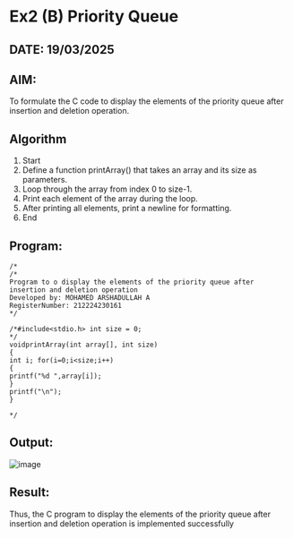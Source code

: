 # Ex2 (B) Priority Queue
## DATE: 19/03/2025
## AIM:
To formulate the C code to display the elements of the priority queue after insertion and deletion operation.

## Algorithm
1.  Start
2.  Define a function printArray() that takes an array and its size as parameters.
3.  Loop through the array from index 0 to size-1.
4.  Print each element of the array during the loop.
5.  After printing all elements, print a newline for formatting.
6.  End 

## Program:
```
/*
/*
Program to o display the elements of the priority queue after insertion and deletion operation
Developed by: MOHAMED ARSHADULLAH A
RegisterNumber: 212224230161  
*/

/*#include<stdio.h> int size = 0;
*/
voidprintArray(int array[], int size)
{
int i; for(i=0;i<size;i++)
{
printf("%d ",array[i]);
}
printf("\n");
}
 
*/
```

## Output:

![image](https://github.com/user-attachments/assets/60f8ae19-c834-488d-a5ff-f8b699cb65ef)


## Result:
Thus, the C program to display the elements of the priority queue after insertion and deletion operation is implemented successfully
